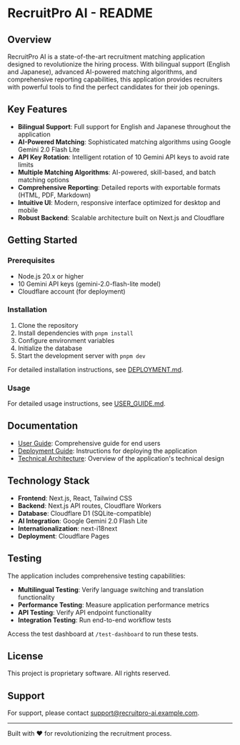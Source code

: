 # RecruitPro AI - README

## Overview

RecruitPro AI is a state-of-the-art recruitment matching application designed to revolutionize the hiring process. With bilingual support (English and Japanese), advanced AI-powered matching algorithms, and comprehensive reporting capabilities, this application provides recruiters with powerful tools to find the perfect candidates for their job openings.

## Key Features

- **Bilingual Support**: Full support for English and Japanese throughout the application
- **AI-Powered Matching**: Sophisticated matching algorithms using Google Gemini 2.0 Flash Lite
- **API Key Rotation**: Intelligent rotation of 10 Gemini API keys to avoid rate limits
- **Multiple Matching Algorithms**: AI-powered, skill-based, and batch matching options
- **Comprehensive Reporting**: Detailed reports with exportable formats (HTML, PDF, Markdown)
- **Intuitive UI**: Modern, responsive interface optimized for desktop and mobile
- **Robust Backend**: Scalable architecture built on Next.js and Cloudflare

## Getting Started

### Prerequisites

- Node.js 20.x or higher
- 10 Gemini API keys (gemini-2.0-flash-lite model)
- Cloudflare account (for deployment)

### Installation

1. Clone the repository
2. Install dependencies with `pnpm install`
3. Configure environment variables
4. Initialize the database
5. Start the development server with `pnpm dev`

For detailed installation instructions, see [DEPLOYMENT.md](./DEPLOYMENT.md).

### Usage

For detailed usage instructions, see [USER_GUIDE.md](./USER_GUIDE.md).

## Documentation

- [User Guide](./USER_GUIDE.md): Comprehensive guide for end users
- [Deployment Guide](./DEPLOYMENT.md): Instructions for deploying the application
- [Technical Architecture](./ARCHITECTURE.md): Overview of the application's technical design

## Technology Stack

- **Frontend**: Next.js, React, Tailwind CSS
- **Backend**: Next.js API routes, Cloudflare Workers
- **Database**: Cloudflare D1 (SQLite-compatible)
- **AI Integration**: Google Gemini 2.0 Flash Lite
- **Internationalization**: next-i18next
- **Deployment**: Cloudflare Pages

## Testing

The application includes comprehensive testing capabilities:

- **Multilingual Testing**: Verify language switching and translation functionality
- **Performance Testing**: Measure application performance metrics
- **API Testing**: Verify API endpoint functionality
- **Integration Testing**: Run end-to-end workflow tests

Access the test dashboard at `/test-dashboard` to run these tests.

## License

This project is proprietary software. All rights reserved.

## Support

For support, please contact support@recruitpro-ai.example.com.

---

Built with ❤️ for revolutionizing the recruitment process.
